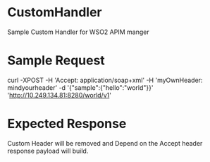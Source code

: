 # CustomHandler
Sample Custom Handler for WSO2 APIM manger

Sample Request
======================

curl -XPOST -H 'Accept: application/soap+xml' -H 'myOwnHeader: mindyourheader' -d '{"sample":{"hello":"world"}}' 'http://10.249.134.81:8280/world/v1'


Expected Response
======================
Custom Header will be removed and Depend on the Accept header response payload will build.



